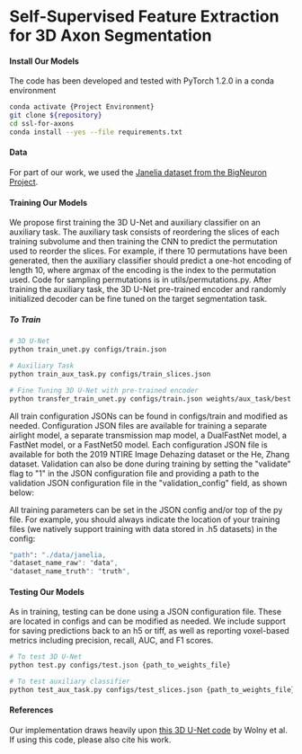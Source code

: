 # Self-Supervised Feature Extraction for 3D Axon Segmentation 

#### Install Our Models

The code has been developed and tested with PyTorch 1.2.0 in a conda environment

```bash
conda activate {Project Environment}
git clone ${repository}
cd ssl-for-axons
conda install --yes --file requirements.txt
```

#### Data

For part of our work, we used the [Janelia dataset from the BigNeuron Project](https://github.com/BigNeuron/Data/releases/tag/Gold166_v1).

#### Training Our Models
We propose first training the 3D U-Net and auxiliary classifier on an auxiliary task. The auxiliary task consists of reordering the slices of each training subvolume and then training the CNN to predict the permutation used to reorder the slices. For example, if there 10 permutations have been generated, then the auxiliary classifier should predict a one-hot encoding of length 10, where argmax of the encoding is the index to the permutation used. Code for sampling permutations is in utils/permutations.py. After training the auxiliary task, the 3D U-Net pre-trained encoder and randomly initialized decoder can be fine tuned on the target segmentation task.

##### To Train

```bash
# 3D U-Net
python train_unet.py configs/train.json

# Auxiliary Task
python train_aux_task.py configs/train_slices.json

# Fine Tuning 3D U-Net with pre-trained encoder 
python transfer_train_unet.py configs/train.json weights/aux_task/best.ckpt
```

All train configuration JSONs can be found in configs/train and modified as needed. Configuration JSON files are available for training a separate airlight model, a separate transmission map model, a DualFastNet model, a FastNet model, or a FastNet50 model. Each configuration JSON file is available for both the 2019 NTIRE Image Dehazing dataset or the He, Zhang dataset. Validation can also be done during training by setting the "validate" flag to "1" in the JSON configuration file and providing a path to the validation JSON configuration file in the "validation\_config" field, as shown below:

All training parameters can be set in the JSON config and/or top of the py file. For example, you should always indicate the location of your training files (we natively support training with data stored in .h5 datasets) in the config:

```bash
"path": "./data/janelia,
"dataset_name_raw": "data",
"dataset_name_truth": "truth",
```

#### Testing Our Models 
As in training, testing can be done using a JSON configuration file. These are located in configs and can be modified as needed. We include support for saving predictions back to an h5 or tiff, as well as reporting voxel-based metrics including precision, recall, AUC, and F1 scores.

```bash
# To test 3D U-Net
python test.py configs/test.json {path_to_weights_file}

# To test auxiliary classifier
python test_aux_task.py configs/test_slices.json {path_to_weights_file}
``` 

#### References
Our implementation draws heavily upon [this 3D U-Net code](https://github.com/wolny/pytorch-3dunet) by Wolny et al. If using this code, please also cite his work.
